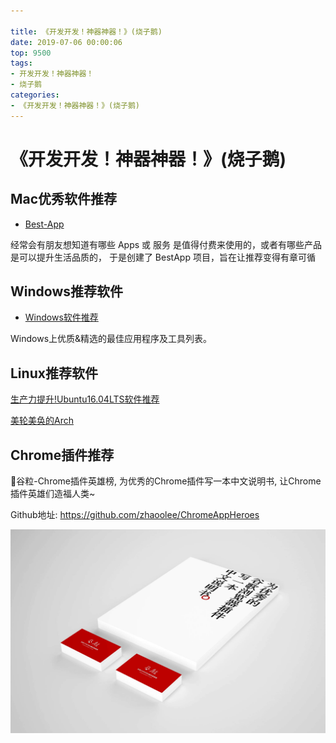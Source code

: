 ```yaml
---

title: 《开发开发！神器神器！》(烧子鹅)
date: 2019-07-06 00:00:06
top: 9500
tags: 
- 开发开发！神器神器！
- 烧子鹅
categories:
- 《开发开发！神器神器！》(烧子鹅)
---
```

<!-- more -->

# 《开发开发！神器神器！》(烧子鹅)



## Mac优秀软件推荐

- [Best-App](https://github.com/hzlzh/Best-App)

经常会有朋友想知道有哪些 Apps 或 服务 是值得付费来使用的，或者有哪些产品是可以提升生活品质的， 于是创建了 BestApp 项目，旨在让推荐变得有章可循





## Windows推荐软件



- [Windows软件推荐](https://github.com/Awesome-Windows/Awesome/blob/master/README-cn.md)

Windows上优质&精选的最佳应用程序及工具列表。




## Linux推荐软件



[生产力提升!Ubuntu16.04LTS软件推荐](https://www.jianshu.com/p/49bac90a8a08)



[美轮美奂的Arch](https://www.jianshu.com/p/3d3da6b930a1)





## Chrome插件推荐



🌈谷粒-Chrome插件英雄榜, 为优秀的Chrome插件写一本中文说明书, 让Chrome插件英雄们造福人类~ 



Github地址:  https://github.com/zhaoolee/ChromeAppHeroes



![](https://raw.githubusercontent.com/zhaoolee/GraphBed/master/zhaoolee_images000002/96eba42b2eaac0dada3f7d19cf5d295a.jpeg)